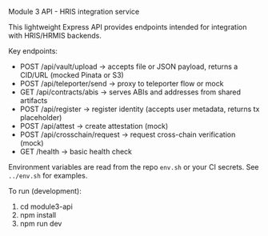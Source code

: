 Module 3 API - HRIS integration service

This lightweight Express API provides endpoints intended for integration with HRIS/HRMIS backends.

Key endpoints:
- POST /api/vault/upload -> accepts file or JSON payload, returns a CID/URL (mocked Pinata or S3)
- POST /api/teleporter/send -> proxy to teleporter flow or mock
- GET /api/contracts/abis -> serves ABIs and addresses from shared artifacts
- POST /api/register -> register identity (accepts user metadata, returns tx placeholder)
- POST /api/attest -> create attestation (mock)
- POST /api/crosschain/request -> request cross-chain verification (mock)
- GET /health -> basic health check

Environment variables are read from the repo `env.sh` or your CI secrets. See `../env.sh` for examples.

To run (development):

1. cd module3-api
2. npm install
3. npm run dev
